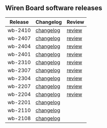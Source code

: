 ## Wiren Board software releases

| Release | Changelog | Review |
| ------- | --------- | ------ |
| wb-2410 | [changelog](https://wirenboard.com/statics/release-changelogs/wb-2410/changelog.html) | [review](https://wirenboard.com/wiki/Wb-2410) |
| wb-2407 | [changelog](https://wirenboard.com/statics/release-changelogs/wb-2407/changelog.html) | [review](https://wirenboard.com/wiki/Wb-2407) |
| wb-2404 | [changelog](https://wirenboard.com/statics/release-changelogs/wb-2404/changelog.html) | [review](https://wirenboard.com/wiki/Wb-2404) |
| wb-2401 | [changelog](https://wirenboard.com/statics/release-changelogs/wb-2401/changelog.html) | [review](https://wirenboard.com/wiki/Wb-2401) |
| wb-2310 | [changelog](https://wirenboard.com/statics/release-changelogs/wb-2310/changelog.html) | [review](https://wirenboard.com/wiki/Wb-2310) |
| wb-2307 | [changelog](https://wirenboard.com/statics/release-changelogs/wb-2307/changelog.html) | [review](https://wirenboard.com/wiki/Wb-2307) |
| wb-2304 | [changelog](https://wirenboard.com/statics/release-changelogs/wb-2304/changelog.html) | [review](https://wirenboard.com/wiki/Wb-2304) |
| wb-2207 | [changelog](https://wirenboard.com/statics/release-changelogs/wb-2207/changelog.html) | [review](https://wirenboard.com/wiki/Wb-2207) |
| wb-2204 | [changelog](https://wirenboard.com/statics/release-changelogs/wb-2204/changelog.html) | [review](https://wirenboard.com/wiki/Wb-2204) |
| wb-2201 | [changelog](https://wirenboard.com/statics/release-changelogs/wb-2201/changelog.html) | |
| wb-2110 | [changelog](https://wirenboard.com/statics/release-changelogs/wb-2110/changelog.html) | |
| wb-2108 | [changelog](https://wirenboard.com/statics/release-changelogs/wb-2108/changelog.html) | |
